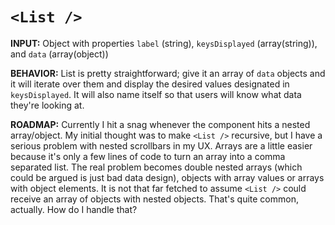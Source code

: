 # `<List />`

**INPUT:** Object with properties `label` (string), `keysDisplayed` (array(string)), and `data` (array(object))

**BEHAVIOR:** List is pretty straightforward; give it an array of `data` objects and it will iterate over them and display the desired values designated in `keysDisplayed`. It will also name itself so that users will know what data they're looking at.

**ROADMAP:** Currently I hit a snag whenever the component hits a nested array/object. My initial thought was to make `<List />` recursive, but I have a serious problem with nested scrollbars in my UX. Arrays are a little easier because it's only a few lines of code to turn an array into a comma separated list. The real problem becomes double nested arrays (which could be argued is just bad data design), objects with array values or arrays with object elements. It is not that far fetched to assume `<List />` could receive an array of objects with nested objects. That's quite common, actually. How do I handle that?
